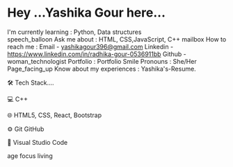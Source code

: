 # Hey ...Yashika Gour here...
  I'm currently learning : Python, Data structures <br/>
  speech_balloon Ask me about : HTML, CSS,JavaScript, C++
  mailbox How to reach me : 
           Email - yashikagour396@gmail.com
           Linkedin - https://www.linkedin.com/in/radhika-gour-0536911bb
           Github -  
  woman_technologist Portfolio : Portfolio
  Smile Pronouns : She/Her
  Page_facing_up Know about my experiences : Yashika's-Resume.


🛠  Tech Stack....

💻   C++

🌐   HTML5, CSS, React, Bootstrap

⚙️   Git GitHub

🔧   Visual Studio Code

age focus living
